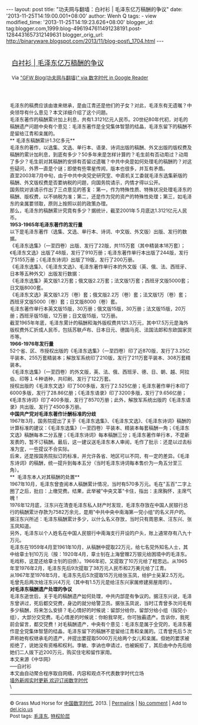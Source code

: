 --- layout: post title: "功夫网与翻墙：白衬衫 | 毛泽东亿万稿酬的争议"
date: '2013-11-25T14:19:00.001+08:00' author: Wenh Q tags: - view
modified\_time: '2013-11-25T14:19:23.626+08:00' blogger\_id:
tag:blogger.com,1999:blog-4961947611491238191.post-1284431657312149631
blogger\_orig\_url:
http://binaryware.blogspot.com/2013/11/blog-post\_1704.html ---
<div style="margin: 10px; padding: 5px;">

<div style="font-size: 18px;">

[白衬衫 |
毛泽东亿万稿酬的争议](http://feedproxy.google.com/~r/chinagfwblog/~3/C2cNP7drIpg/)

</div>

<div style="font-size: 13px;">

Via ["GFW Blog(功夫网与翻墙)" via 数字时代 in Google
Reader](https://www.blogger.com/blogger.g?blogID=4961947611491238191)

</div>

</div>

<div style="font-size: 13px; padding: 15px 0 10px 10px;">

毛泽东的稿费应该由谁来继承，是由江青还是他们的子女？对此，毛泽东有无遗嘱？中央领导有什么意见？本文详细介绍了这个问题。\
毛泽东著作的稿酬累计加上利息，共有1.3121亿元人民币。20世纪80年代初，对毛的稿酬遗产问题中央有个意见：毛泽东著作是全党集体智慧的结晶，毛泽东留下的稿酬不是留给江青和亲属的。\
** 毛泽东稿酬累计1.3亿多元**\
毛泽东的著作，以选集、文选、单行本、语录、诗词出版的稿酬、外文出版的版权费及稿酬的累计加利息，到底有多少？50多年来是怎样计算的？毛生前有否动用过？动用了多少？毛生前对其稿酬的安排有否留过遗嘱？中共中央是如何处理毛的稿酬的？对这些疑问，外界一直是个谜；即使有些零星传闻，版本也很多，并互有矛盾。\
直至2003年7月中旬，由于中共中央党史研究室、中直机关工委就毛泽东选集新版的稿酬、外文版权费是否要纳税的问题，向国务院请示，内情才得以公开。\
国务院对该请示作出了三点意见的答复：第一，作为特殊性质、特殊状况处理毛泽东的稿酬、版权费，以不纳税为准；第二，还是作为党的资产的特殊性处理；第三，如毛泽东的亲属要领取，原则上按照以前的政策办理。\
那么，毛泽东的稿酬累计究竟有多少？据统计，截至2001年５月底达1.3121亿元人民币。\
**1953-1965年毛泽东著作的发行量**\
以下是毛泽东著作（选集、文选、单行本、诗词、中文版、外文版）出版、发行的数据。\
《毛泽东选集》（一至四卷）出版、发行了22版，共115万套（其中精装本18万套）；《毛泽东文选》出版了48版，发行了910万册；毛泽东著作单行本出版了244版，发行了5155万册；《毛泽东诗词》出版了19版，发行了200万册。\
《毛泽东选集》、《毛泽东文选》、毛泽东著作单行本的外文版（英、俄、法、西班牙、日本等五种外文）出版发行数据：\
《毛泽东选集》英文版1.2万套；俄文版2.2万套；法文版1万套；西班牙文版5000套；日文版8000套。\
《毛泽东文选》英文版1.2万（卷）套；俄文版2.2万（卷）套；法文版1万（卷）套；西班牙文版5000（卷）套；日文版8000（卷）套。\
毛泽东著作单行本英文版15版，30万册；俄文版15版，30万册；法文版15版，20万册；西班牙版15版，12万册；日文版15版，12万册。\
截至1965年年底，毛泽东累计的稿酬和海外版权费共121.3万元，其中17.5万元是海外版权费外汇折成人民币，包括苏联卢布、日本日元、德国马克、法国法郎和东欧国家货币等。\
**1966-1976年发行量**\
52个省、区、市授权出版的《毛泽东选集》（一至四卷）印了近870版，发行了3.25亿平装本、255万套精装本；解放军系统印了210版，发行了211万套平装本、308万套精装本。\
《毛泽东选集》（一至四卷）的外文版，英、法、俄、西班牙、德、日、朝、越、阿拉伯、印等１４种语种，共印刷、发行了122万套。\
授权出版的《毛泽东文选》印了500多版，发行了2.525亿册；毛泽东著作单行本印了6000多版，发行了28.86亿册；《毛泽东语录》印了3200多版，发行了9.656亿册；《毛泽东诗词》印了400多版，发行了8570万册；此外，解放军系统出版的《毛泽东语录》共出版、发行了4500多万册。\
**中国共产党对毛泽东著作计酬标准的分歧**\
1967年3月，国务院提出了关于《毛泽东选集》、《毛泽东文选》、《毛泽东诗词》稿酬的计算标准的建议：《毛泽东选集》（一至四卷）平装本、精装本每套稿酬一角；《毛泽东文选》稿酬每本二分五厘；《毛泽东诗词》每本稿酬三分；毛泽东著作单行本，不是新发表的，暂不订稿酬。最后，这一建议送毛泽东本人审阅，毛作了批示：还是以过去标准为宜，一些提议不合实际。\
后来，还是按国务院拟订的标准，并允许各省、地区可以不同，有一定的差异。《毛泽东诗词》的稿酬，统一提升到每本五分（当时毛泽东诗词每本售价为一角五分至三角）。\
**  毛泽东本人对其稿酬的处置**\
1967年10月，毛泽东曾查阅本人稿酬累计情况，当时有570多万元。毛在"五百"二字上圈了之后，批曰：上缴党费。结果，此举被"中央文革"卡住，指出：主席胸怀，主席气魄！\
1976年12月底，汪东兴在清查毛泽东私人财产时发现，毛泽东存放在中国人民银行总行的稿酬累计存款为7582万余元，是用"中共中央中南海第一党小组"的名义开户的。据汪东兴所述：毛泽东稿酬累计多少，以什么名义存放，当时只有周恩来、汪东兴、张玉凤知道。\
另外，毛泽东以个人姓名在中国人民银行中南海支行开设的户头，账上通常存有八九十万元。\
毛泽东在1959年4月至1961年10月，从稿酬中提取22万元，给七名党外知名人士，其中给章士钊10万元（按：1920年4月，章士钊在上海曾赠2万银元给困境中的毛泽东。毛戏称，这是还给章士钊的旧债）。1966年初，又提取了10万元给了程思远。从1965年至1976年2月，毛泽东先后9次提取了38万元人民币和2万美元给了江青。\
从1967年至1976年5月，毛泽东先后5次提取15万元给张玉凤，给护士吴某2.5万元。毛曾先后两次给汪东兴4万元（其中有1.5万元是给汪东兴家属修建房屋用的）。\
**对毛泽东稿酬遗产处理的争议**\
毛泽东逝世后，关于毛的稿酬遗产如何处理，中共内部是有争议的。据汪东兴说，毛泽东曾讲过，死后都交党费，身边的就分给警卫员。据张玉凤说，当时江青曾多次问毛有多少稿酬，将来怎么安排？毛心情好的时候说：留部分给你，留部分给小组（指党小组），大部分交党费。毛心情差的时候说：你盼我早死，你可独霸遗产。告诉你，我死前会留言，都交党费！对毛稿酬遗产，中央有个意见：毛泽东是属于全党的，毛泽东著作是全党集体智慧的结晶，毛泽东留下的稿酬不是留给江青和亲属的。江青曾先后５次声称她有权继承毛的遗产，并提出要提取5000万元给两个女儿和亲属。但她的要求被拒绝了，说她没有资格和权利。李敏、李讷也申请过，也被婉拒了，其后由中办先后给她们二人拨下近200万元，购买住宅和留作家用。\
本文来源《中华网》\
—–白衬衫\
本文由自动聚合程序取自网络，内容和观点不代表数字时代立场\
[墙外新闻实时更新 欢迎订阅数字时代](http://eepurl.com/mstlf)\
\

------------------------------------------------------------------------

© Grass Mud Horse for
[中国数字时代](http://chinadigitaltimes.net/chinese), 2013. |
[Permalink](http://chinadigitaltimes.net/chinese/2013/11/%E7%99%BD%E8%A1%AC%E8%A1%AB-%E6%AF%9B%E6%B3%BD%E4%B8%9C%E4%BA%BF%E4%B8%87%E7%A8%BF%E9%85%AC%E7%9A%84%E4%BA%89%E8%AE%AE/)
| [No
comment](http://chinadigitaltimes.net/chinese/2013/11/%E7%99%BD%E8%A1%AC%E8%A1%AB-%E6%AF%9B%E6%B3%BD%E4%B8%9C%E4%BA%BF%E4%B8%87%E7%A8%BF%E9%85%AC%E7%9A%84%E4%BA%89%E8%AE%AE/#comments)
| Add to
[del.icio.us](http://del.icio.us/post?url=http://chinadigitaltimes.net/chinese/2013/11/%E7%99%BD%E8%A1%AC%E8%A1%AB-%E6%AF%9B%E6%B3%BD%E4%B8%9C%E4%BA%BF%E4%B8%87%E7%A8%BF%E9%85%AC%E7%9A%84%E4%BA%89%E8%AE%AE/&title=%E7%99%BD%E8%A1%AC%E8%A1%AB%20%7C%20%E6%AF%9B%E6%B3%BD%E4%B8%9C%E4%BA%BF%E4%B8%87%E7%A8%BF%E9%85%AC%E7%9A%84%E4%BA%89%E8%AE%AE)\
Post tags:
[毛泽东](http://chinadigitaltimes.net/chinese/tag/%E6%AF%9B%E6%B3%BD%E4%B8%9C/?category=10466),
[特权阶层](http://chinadigitaltimes.net/chinese/tag/%E7%89%B9%E6%9D%83%E9%98%B6%E5%B1%82/?category=10466)

</div>
